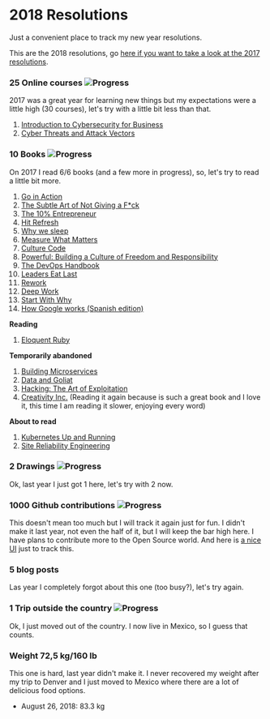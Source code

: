 # 2018 Resolutions
Just a convenient place to track my new year resolutions.

This are the 2018 resolutions, go [here if you want to take a look at the 2017 resolutions](/archive/resolutions2017.md).

### 25 Online courses ![Progress](http://progressed.io/bar/8)
2017 was a great year for learning new things but my expectations were a little high (30 courses), let's try with a little bit less than that.

1. [Introduction to Cybersecurity for Business](./certificates/Coursera%20Z8SX8AVLK4CE.pdf)
2. [Cyber Threats and Attack Vectors](./certificates/Coursera%20EUDCHQBK222Q.pdf)

### 10 Books ![Progress](http://progressed.io/bar/140)
On 2017 I read 6/6 books (and a few more in progress), so, let's try to read a little bit more.

1. [Go in Action][readbook1]
2. [The Subtle Art of Not Giving a F*ck][readbook2]
3. [The 10% Entrepreneur][readbook3]
4. [Hit Refresh][readbook4]
5. [Why we sleep][readbook5]
6. [Measure What Matters][readbook6]
7. [Culture Code][readbook7]
8. [Powerful: Building a Culture of Freedom and Responsibility][readbook8]
9. [The DevOps Handbook][readbook9]
10. [Leaders Eat Last][readbook10]
11. [Rework][readbook11]
12. [Deep Work][readbook12]
13. [Start With Why][readbook13]
14. [How Google works (Spanish edition)][readbook14]

**Reading**

1. [Eloquent Ruby][reading1]

**Temporarily abandoned**

1. [Building Microservices][abandoned1]
2. [Data and Goliat][abandoned2]
3. [Hacking: The Art of Exploitation][abandoned3]
4. [Creativity Inc.][abandoned4] (Reading it again because is such a great book and I love it, this time I am reading it slower, enjoying every word)

**About to read**
1. [Kubernetes Up and Running][abouttoread1]
2. [Site Reliability Engineering][abouttoread2]

### 2 Drawings ![Progress](http://progressed.io/bar/0)
Ok, last year I just got 1 here, let's try with 2 now.

### 1000 Github contributions ![Progress](http://progressed.io/bar/54)
This doesn't mean too much but I will track it again just for fun. I didn't make it last year, not even the half of it, but I will keep the bar high here. I have plans to contribute more to the Open Source world. And here is [a nice UI][githubui] just to track this.

### 5 blog posts
Las year I completely forgot about this one (too busy?), let's try again.

### 1 Trip outside the country ![Progress](http://progressed.io/bar/100)
Ok, I just moved out of the country. I now live in Mexico, so I guess that counts.

### Weight 72,5 kg/160 lb
This one is hard, last year didn't make it. I never recovered my weight after my trip to Denver and I just moved to Mexico where there are a lot of delicious food options.
 - August 26, 2018: 83.3 kg

[abandoned1]: https://www.safaribooksonline.com/library/view/building-microservices/9781491950340
[abandoned2]: https://www.amazon.es/Data-Goliath-Battles-Collect-Control/dp/039335217X
[abandoned3]: https://www.goodreads.com/book/show/20329201-hacking
[abandoned4]: https://www.amazon.es/Creativity-Inc-Overcoming-Unseen-Inspiration/dp/0812993012

[reading1]: https://www.beek.io/libros/eloquent-ruby

[readbook1]: https://www.beek.io/libros/go-in-action-b2fcfbfe-004c-4313-a441-06a7f68b4ee0
[readbook2]: https://www.beek.io/libros/the-subtle-art-of-not-giving-a-f-ck-a-counterintuitive-approach-to-living-a-good-life-448f849d-244f-484e-8bf5-db5cbc977e29
[readbook3]: https://www.beek.io/libros/the-10-entrepreneur-live-your-startup-dream-without-quitting-your-day-job-by-patrick-j-mcginnis
[readbook4]: https://www.beek.io/libros/hit-refresh-the-quest-to-rediscover-microsoft-s-soul-and-imagine-a-better-future-for-everyone-9c126547-9f57-42fa-9060-c53562387eb0
[readbook5]: https://www.beek.io/libros/why-we-sleep-unlocking-the-power-of-sleep-and-dreams
[readbook6]: https://www.amazon.com/Measure-What-Matters/dp/B07BMJ4L1S/
[readbook7]: https://www.amazon.com/Culture-Code-Secrets-Highly-Successful/dp/B077B1WF85/
[readbook8]: https://www.beek.io/libros/powerful-building-a-culture-of-freedom-and-responsibility
[readbook9]: https://www.beek.io/libros/the-devops-handbook-how-to-create-world-class-agility-reliability-security-in-technology-organizations
[readbook10]: https://www.beek.io/libros/leaders-eat-last-why-some-teams-pull-together-and-others-don-t
[readbook11]: https://www.beek.io/libros/rework
[readbook12]: https://www.beek.io/libros/deep-work-rules-for-focused-success-in-a-distracted-world
[readbook13]: https://www.beek.io/libros/start-with-why-how-great-leaders-inspire-everyone-to-take-action-c198943c-e0ec-4d7e-a5ec-c90a145d0705
[readbook14]: https://www.beek.io/libros/how-google-works

[abouttoread1]: https://www.beek.io/libros/kubernetes-up-running
[abouttoread2]: https://www.beek.io/libros/site-reliability-engineering-how-google-runs-production-systems-by-betsy-beyer

[githubui]: https://github.com/gepser?tab=overview&from=2018-12-01&to=2018-12-31
